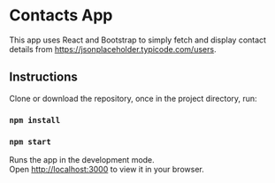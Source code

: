 # Contacts App

This app uses React and Bootstrap to simply fetch and display contact details from https://jsonplaceholder.typicode.com/users.

## Instructions

Clone or download the repository, once in the project directory, run:

### `npm install`

### `npm start`

Runs the app in the development mode.\
Open [http://localhost:3000](http://localhost:3000) to view it in your browser.
